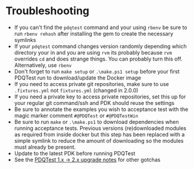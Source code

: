 # Troubleshooting
* If you can't find the `pdqtest` command and your using `rbenv` be sure to 
  run `rbenv rehash` after installing the gem to create the necessary symlinks
* If your `pdqtest` command changes version randomly depending which directory
  your in and you are using `rvm` its probably because `rvm` overrides `cd` and
  does strange things. You can probably turn this off. Alternatively, use 
  `rbenv`
* Don't forget to run `make setup` or `.\make.ps1 setup` before your first 
  PDQTest run to download/update the Docker image
* If you need to access private git repositories, make sure to use 
  `.fixtures.yml` not `fixtures.yml` (changed in 2.0.0)
* If you need a private key to access private repositories, set this up for your
  regular git command/ssh and PDK should reuse the settings
* Be sure to annotate the examples you wish to acceptance test with the magic
  marker comment `#@PDQTest` or `#@PDQTestWin`
* Be sure to run `make` or `.\make.ps1` to download dependencies when running 
  acceptance tests.  Previous versions (re)downloaded modules as required from 
  inside docker but this step has been replaced with a simple symlink to reduce 
  the amount of downloading so the modules must already be present.
* Update to the latest PDK before running PDQTest
* See the [PDQTest 1.x -> 2.x upgrade notes](upgrade_1_2.md) for other gotchas

